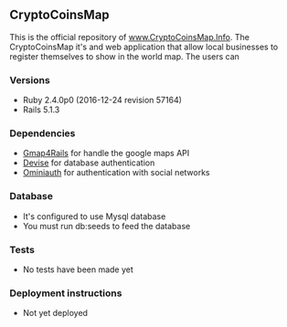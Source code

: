 ## CryptoCoinsMap 

This is the official repository of www.CryptoCoinsMap.Info.
The CryptoCoinsMap it's and web application that allow local businesses to register themselves to show in the world map.
The users can


### Versions
* Ruby 2.4.0p0 (2016-12-24 revision 57164)
* Rails 5.1.3

### Dependencies
* [Gmap4Rails](https://github.com/apneadiving/Google-Maps-for-Rails) for handle the google maps API
* [Devise](https://github.com/plataformatec/devise ) for database authentication
* [Ominiauth](https://github.com/omniauth/omniauth) for authentication with social networks

### Database
* It's configured to use Mysql database
* You must run db:seeds to feed the database

### Tests
* No tests have been made yet

### Deployment instructions
* Not yet deployed
